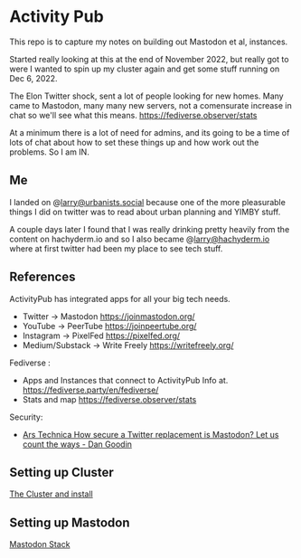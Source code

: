 # Activity Pub

This repo is to capture my notes on building out Mastodon et al, instances.  

Started really looking at this at the end of November 2022, but really got to 
were I wanted to spin up my cluster again and get some stuff running on Dec 6, 2022.   

The Elon Twitter shock, sent a lot of people looking for new homes.  Many came to 
Mastodon, many many new servers, not a comensurate increase in chat so we'll see 
what this means.   https://fediverse.observer/stats

At a minimum there is a lot of need for admins, and its 
going to be a time of lots of chat about how to set these things up and 
how work out the problems. So I am IN.  

## Me

I landed on @larry@urbanists.social because one of the more pleasurable things 
I did on twitter was to read about urban planning and YIMBY stuff. 

A couple days later I found that I was really drinking pretty heavily from
the content on hachyderm.io and so I also became @larry@hachyderm.io where 
at first twitter had been my place to see tech stuff.

## References

ActivityPub has integrated apps for all your big tech needs.
 * Twitter -> Mastodon https://joinmastodon.org/
 * YouTube ->  PeerTube https://joinpeertube.org/
 * Instagram -> PixelFed https://pixelfed.org/
 * Medium/Substack -> Write Freely https://writefreely.org/

Fediverse : 
 * Apps and Instances that connect to ActivityPub Info at. https://fediverse.party/en/fediverse/
 * Stats and map https://fediverse.observer/stats

Security:
  * [Ars Technica How secure a Twitter replacement is Mastodon? Let us count the ways - Dan Goodin](https://arstechnica.com/information-technology/2022/11/how-secure-a-twitter-replacement-is-mastodon-let-us-count-the-ways/)

## Setting up Cluster

[The Cluster and install](bare-metal-cluster/README.md)

## Setting up Mastodon

[Mastodon Stack](mastodon/README.md)